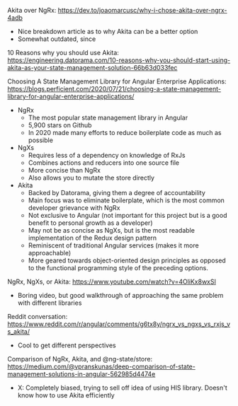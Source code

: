 Akita over NgRx: https://dev.to/joaomarcusc/why-i-chose-akita-over-ngrx-4adb

- Nice breakdown article as to why Akita can be a better option
- Somewhat outdated, since

10 Reasons why you should use Akita: https://engineering.datorama.com/10-reasons-why-you-should-start-using-akita-as-your-state-management-solution-66b63d033fec

Choosing A State Management Library for Angular Enterprise Applications: https://blogs.perficient.com/2020/07/21/choosing-a-state-management-library-for-angular-enterprise-applications/

- NgRx
  - The most popular state management library in Angular
  - 5,900 stars on Github
  - In 2020 made many efforts to reduce boilerplate code as much as possible
- NgXs
  - Requires less of a dependency on knowledge of RxJs
  - Combines actions and reducers into one source file
  - More concise than NgRx
  - Also allows you to mutate the store directly
- Akita
  - Backed by Datorama, giving them a degree of accountability
  - Main focus was to eliminate boilerplate, which is the most common developer grievance with NgRx
  - Not exclusive to Angular (not important for this project but is a good benefit to personal growth as a developer)
  - May not be as concise as NgXs, but is the most readable implementation of the Redux design pattern
  - Reminiscent of traditional Angular services (makes it more approachable)
  - More geared towards object-oriented design principles as opposed to the functional programming style of the preceding options.

NgRx, NgXs, or Akita: https://www.youtube.com/watch?v=4OliKx8wxSI

- Boring video, but good walkthrough of approaching the same problem with different libraries

Reddit conversation: https://www.reddit.com/r/angular/comments/g6tx8y/ngrx_vs_ngxs_vs_rxjs_vs_akita/

- Cool to get different perspectives

Comparison of NgRx, Akita, and @ng-state/store: https://medium.com/@vpranskunas/deep-comparison-of-state-management-solutions-in-angular-562985d4474e

- X: Completely biased, trying to sell off idea of using HIS library. Doesn't know how to use Akita efficiently
